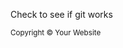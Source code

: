 Check to see if git works




<footer id="sticky-footer" class="py-4 bg-dark text-white">
  <div class="container text-center">
    <small>Copyright &copy; Your Website</small>
  </div>
</footer>